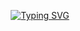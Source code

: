 <div align="center">
  
  [![Typing SVG](https://readme-typing-svg.herokuapp.com?font=Consolas&weight=620&size=60&pause=1000&color=389AF7&center=true&vCenter=true&width=510&height=100&lines=Nays06+Developer)]([https://git.io/typing-svg](https://github.com/Nays06))
  
</div>
